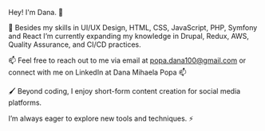 Hey! I'm Dana. 👋

🚀 Besides my skills in UI/UX Design, HTML, CSS, JavaScript, PHP, Symfony and React I’m currently expanding my knowledge in Drupal, Redux, AWS, Quality Assurance, and CI/CD practices.

📫 Feel free to reach out to me via email at popa.dana100@gmail.com or connect with me on LinkedIn at Dana Mihaela Popa 📫

🖌️ Beyond coding, I enjoy short-form content creation for social media platforms. 

I’m always eager to explore new tools and techniques. ⚡
